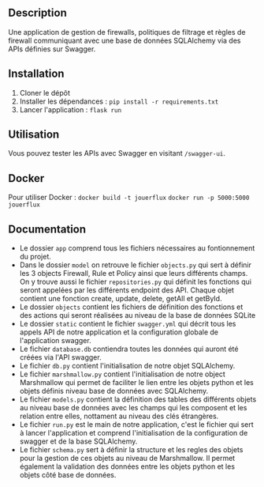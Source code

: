 ## Description
Une application de gestion de firewalls, politiques de filtrage et règles de firewall communiquant avec une base de données SQLAlchemy via des APIs définies sur Swagger.

## Installation

1. Cloner le dépôt
2. Installer les dépendances : `pip install -r requirements.txt`
3. Lancer l'application : `flask run`

## Utilisation
Vous pouvez tester les APIs avec Swagger en visitant `/swagger-ui`.

## Docker
Pour utiliser Docker :
`docker build -t jouerflux`
`docker run -p 5000:5000 jouerflux`

## Documentation
- Le dossier `app` comprend tous les fichiers nécessaires au fontionnement du projet.
- Dans le dossier `model` on retrouve le fichier `objects.py` qui sert à définir les 3 objects Firewall, Rule et Policy ainsi que leurs différents champs. On y trouve aussi le fichier `repositories.py` qui définit les fonctions qui seront appelées par les différents endpoint des API. Chaque objet contient une fonction create, update, delete, getAll et getById.
- Le dossier `objects` contient les fichiers de définition des fonctions et des actions qui seront réalisées au niveau de la base de données SQLite
- Le dossier `static` contient le fichier `swagger.yml` qui décrit tous les appels API de notre application et la configuration globale de l'application swagger.
- Le fichier `database.db` contiendra toutes les données qui auront été créées via l'API swagger.
- Le fichier `db.py` contient l'initialisation de notre objet SQLAlchemy.
- Le fichier `marshmallow.py` contient l'initialisation de notre object Marshmallow qui permet de faciliter le lien entre les objets python et les objets définis niveau base de données avec SQLAlchemy.
- Le fichier `models.py` contient la définition des tables des différents objets au niveau base de données avec les champs qui les composent et les relation entre elles, nottament au niveau des clés étrangères.
- Le fichier `run.py` est le main de notre application, c'est le fichier qui sert à lancer l'application et comprend l'initialisation de la configuration de swagger et de la base SQLAlchemy.
- Le fichier `schema.py` sert à définir la structure et les regles des objets pour la gestion de ces objets au niveau de Marshmallow. Il permet également la validation des données entre les objets python et les objets côté base de données.